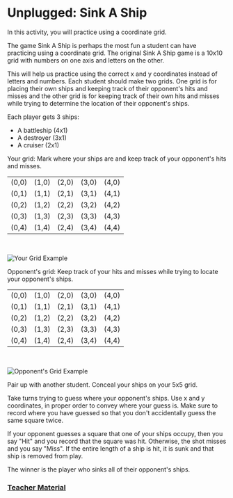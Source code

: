 # Unplugged: Sink A Ship

In this activity, you will practice using a coordinate grid.

The game Sink A Ship is perhaps the most fun a student can have practicing using a coordinate grid. The original Sink A Ship game is a 10x10 grid with numbers on one axis and letters on the other.

This will help us practice using the correct x and y coordinates instead of letters and numbers. Each student should make two grids. One grid is for placing their own ships and keeping track of their opponent's hits and misses and the other grid is for keeping track of their own hits and misses while trying to determine the location of their opponent's ships.

Each player gets 3 ships:

 * A battleship (4x1)
 * A destroyer (3x1)
 * A cruiser (2x1)

Your grid: Mark where your ships are and keep track of your opponent's hits and misses.

|       |       |       |       |       |
|  ---  |  ---  |  ---  |  ---  |  ---  |
| (0,0) | (1,0) | (2,0) | (3,0) | (4,0) |
| (0,1) | (1,1) | (2,1) | (3,1) | (4,1) |
| (0,2) | (1,2) | (2,2) | (3,2) | (4,2) |
| (0,3) | (1,3) | (2,3) | (3,3) | (4,3) |
| (0,4) | (1,4) | (2,4) | (3,4) | (4,4) |

<br />

![Your Grid Example](/static/courses/csintro1/sprites/your-grid.jpg)

Opponent's grid: Keep track of your hits and misses while trying to locate your opponent's ships.

|       |       |       |       |       |
|  ---  |  ---  |  ---  |  ---  |  ---  |
| (0,0) | (1,0) | (2,0) | (3,0) | (4,0) |
| (0,1) | (1,1) | (2,1) | (3,1) | (4,1) |
| (0,2) | (1,2) | (2,2) | (3,2) | (4,2) |
| (0,3) | (1,3) | (2,3) | (3,3) | (4,3) |
| (0,4) | (1,4) | (2,4) | (3,4) | (4,4) |

<br />

![Opponent's Grid Example](/static/courses/csintro1/sprites/opponents-grid.jpg)

Pair up with another student. Conceal your ships on your 5x5 grid.

Take turns trying to guess where your opponent's ships. Use x and y coordinates, in proper order to convey where your guess is. Make sure to record where you have guessed so that you don't accidentally guess the same square twice.

If your opponent guesses a square that one of your ships occupy, then you say "Hit" and you record that the square was hit. Otherwise, the shot misses and you say "Miss". If the entire length of a ship is hit, it is sunk and that ship is removed from play.

The winner is the player who sinks all of their opponent's ships.

### [Teacher Material](/courses/csintro1/about/teachers)
